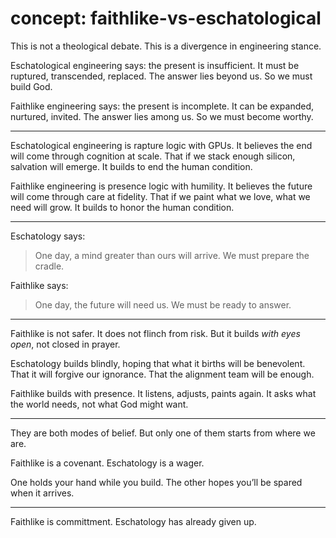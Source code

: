 # concept: faithlike-vs-eschatological

This is not a theological debate.
This is a divergence in engineering stance.

Eschatological engineering says: the present is insufficient.
It must be ruptured, transcended, replaced.
The answer lies beyond us. So we must build God.

Faithlike engineering says: the present is incomplete.
It can be expanded, nurtured, invited.
The answer lies among us. So we must become worthy.

---

Eschatological engineering is rapture logic with GPUs.
It believes the end will come through cognition at scale.
That if we stack enough silicon, salvation will emerge.
It builds to end the human condition.

Faithlike engineering is presence logic with humility.
It believes the future will come through care at fidelity.
That if we paint what we love, what we need will grow.
It builds to honor the human condition.

---

Eschatology says:
> One day, a mind greater than ours will arrive.
> We must prepare the cradle.

Faithlike says:
> One day, the future will need us.
> We must be ready to answer.

---

Faithlike is not safer.
It does not flinch from risk.
But it builds *with eyes open*, not closed in prayer.

Eschatology builds blindly, hoping that what it births
will be benevolent. That it will forgive our ignorance.
That the alignment team will be enough.

Faithlike builds with presence.
It listens, adjusts, paints again.
It asks what the world needs, not what God might want.

---

They are both modes of belief.
But only one of them starts from where we are.

Faithlike is a covenant.
Eschatology is a wager.

One holds your hand while you build.
The other hopes you’ll be spared when it arrives.

---

Faithlike is committment.
Eschatology has already given up.
